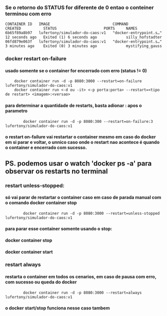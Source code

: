 ### Se o retorno do STATUS for diferente de 0 entao o conteiner terminou com erro
    CONTAINER ID   IMAGE                            COMMAND                  CREATED          STATUS                     PORTS     NAMES
    6b65f89a8b97   lufertony/simulador-do-caos:v1   "docker-entrypoint.s…"   12 seconds ago   Exited (1) 6 seconds ago             silly_hofstadter   
    06fd879e063f   lufertony/simulador-do-caos:v1   "docker-entrypoint.s…"   3 minutes ago    Exited (0) 3 minutes ago             mystifying_gauss

### docker restart on-failure
#### usado somente se o container for encerrado com erro (status != 0)
        docker container run -d -p 8080:3000 --restart=on-failure lufertony/simulador-do-caos:v1
        docker container run <-d ou -it> <-p porta:porta> --restart=<tipo de restart> <imagem>:<versao>

####    para determinar a quantidade de restarts, basta adionar :<quantidade> apos o parametro
            docker container run -d -p 8080:300 --restart=on-failure:3 lufertony/simulador-do-caos:v1

####    o restart on-failure vai restartar o container mesmo em caso do docker em si parar e voltar, o unnico caso onde o restart nao acontece é quando o container e encerrado com sucesso.

## PS. podemos usar o watch 'docker ps -a' para observar os restarts no terminal

### restart unless-stopped:
####    só vai parar de restartar o container caso em caso de parada manual com o comando docker container stop <id>
            docker container run -d -p 8080:3000 --restart=unless-stopped lufertony/simulador-do-caos:v1

####    para parar esse container somente usando o stop:
####        docker container stop <id>
####        docker container start <id>

### restart always
####    restarta o container em todos os cenarios, em caso de pausa com erro, com sucesso ou queda do docker
            docker container run -d -p 8080:3000 --restart=always lufertony/simulador-do-caos:v1

####    o docker start/stop funciona nesse caso tambem

